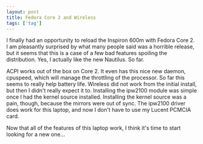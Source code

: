 ```yaml
---
layout: post
title: Fedora Core 2 and Wireless
tags: ['tag']
---
```


I finally had an opportunity to reload the Inspiron 600m with Fedora
Core 2. I am pleasantly surprised by what many people said was a
horrible release, but it seems that this is a case of a few bad features
spoiling the distribution. Yes, I actually like the new Nautilus. So
far.

ACPI works out of the box on Core 2. It even has this nice new daemon,
cpuspeed, which will manage the throttling of the processor.  So far
this seems to really help battery life. Wireless did not work from the
initial install, but then I didn't really expect it to. Installing the
ipw2100 module was simple once I had the kernel source installed.
Installing the kernel source was a pain, though, because the mirrors
were out of sync. The ipw2100 driver does work for this laptop, and now
I don't have to use my Lucent PCMCIA card.

Now that all of the features of this laptop work, I think it's time to
start looking for a new one...
